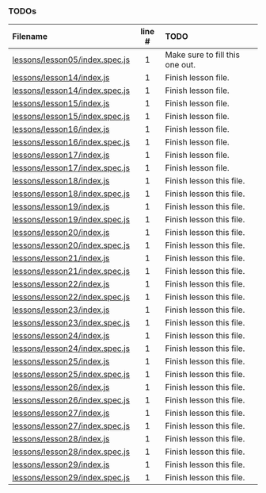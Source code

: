 ### TODOs
| Filename | line # | TODO
|:------|:------:|:------
| [lessons/lesson05/index.spec.js](lessons/lesson05/index.spec.js#L1) | 1 | Make sure to fill this one out.
| [lessons/lesson14/index.js](lessons/lesson14/index.js#L1) | 1 | Finish lesson file.
| [lessons/lesson14/index.spec.js](lessons/lesson14/index.spec.js#L1) | 1 | Finish lesson file.
| [lessons/lesson15/index.js](lessons/lesson15/index.js#L1) | 1 | Finish lesson file.
| [lessons/lesson15/index.spec.js](lessons/lesson15/index.spec.js#L1) | 1 | Finish lesson file.
| [lessons/lesson16/index.js](lessons/lesson16/index.js#L1) | 1 | Finish lesson file.
| [lessons/lesson16/index.spec.js](lessons/lesson16/index.spec.js#L1) | 1 | Finish lesson file.
| [lessons/lesson17/index.js](lessons/lesson17/index.js#L1) | 1 | Finish lesson file.
| [lessons/lesson17/index.spec.js](lessons/lesson17/index.spec.js#L1) | 1 | Finish lesson file.
| [lessons/lesson18/index.js](lessons/lesson18/index.js#L1) | 1 | Finish lesson this file.
| [lessons/lesson18/index.spec.js](lessons/lesson18/index.spec.js#L1) | 1 | Finish lesson this file.
| [lessons/lesson19/index.js](lessons/lesson19/index.js#L1) | 1 | Finish lesson this file.
| [lessons/lesson19/index.spec.js](lessons/lesson19/index.spec.js#L1) | 1 | Finish lesson this file.
| [lessons/lesson20/index.js](lessons/lesson20/index.js#L1) | 1 | Finish lesson this file.
| [lessons/lesson20/index.spec.js](lessons/lesson20/index.spec.js#L1) | 1 | Finish lesson this file.
| [lessons/lesson21/index.js](lessons/lesson21/index.js#L1) | 1 | Finish lesson this file.
| [lessons/lesson21/index.spec.js](lessons/lesson21/index.spec.js#L1) | 1 | Finish lesson this file.
| [lessons/lesson22/index.js](lessons/lesson22/index.js#L1) | 1 | Finish lesson this file.
| [lessons/lesson22/index.spec.js](lessons/lesson22/index.spec.js#L1) | 1 | Finish lesson this file.
| [lessons/lesson23/index.js](lessons/lesson23/index.js#L1) | 1 | Finish lesson this file.
| [lessons/lesson23/index.spec.js](lessons/lesson23/index.spec.js#L1) | 1 | Finish lesson this file.
| [lessons/lesson24/index.js](lessons/lesson24/index.js#L1) | 1 | Finish lesson this file.
| [lessons/lesson24/index.spec.js](lessons/lesson24/index.spec.js#L1) | 1 | Finish lesson this file.
| [lessons/lesson25/index.js](lessons/lesson25/index.js#L1) | 1 | Finish lesson this file.
| [lessons/lesson25/index.spec.js](lessons/lesson25/index.spec.js#L1) | 1 | Finish lesson this file.
| [lessons/lesson26/index.js](lessons/lesson26/index.js#L1) | 1 | Finish lesson this file.
| [lessons/lesson26/index.spec.js](lessons/lesson26/index.spec.js#L1) | 1 | Finish lesson this file.
| [lessons/lesson27/index.js](lessons/lesson27/index.js#L1) | 1 | Finish lesson this file.
| [lessons/lesson27/index.spec.js](lessons/lesson27/index.spec.js#L1) | 1 | Finish lesson this file.
| [lessons/lesson28/index.js](lessons/lesson28/index.js#L1) | 1 | Finish lesson this file.
| [lessons/lesson28/index.spec.js](lessons/lesson28/index.spec.js#L1) | 1 | Finish lesson this file.
| [lessons/lesson29/index.js](lessons/lesson29/index.js#L1) | 1 | Finish lesson this file.
| [lessons/lesson29/index.spec.js](lessons/lesson29/index.spec.js#L1) | 1 | Finish lesson this file.
